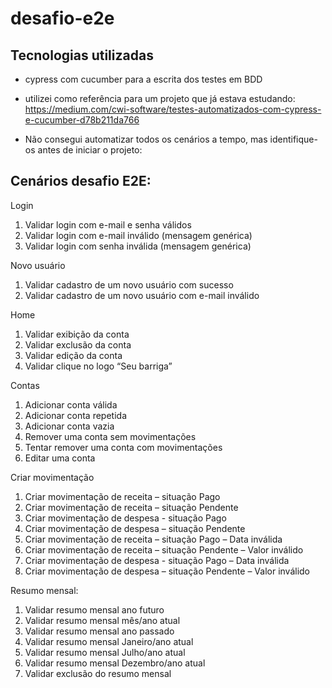 # desafio-e2e
<h2>Tecnologias utilizadas</h2>

- cypress com cucumber para a escrita dos testes em BDD

- utilizei como referência para um projeto que já estava estudando: https://medium.com/cwi-software/testes-automatizados-com-cypress-e-cucumber-d78b211da766

- Não consegui automatizar todos os cenários a tempo, mas identifique-os antes de iniciar o projeto:

<h2>Cenários desafio E2E:</h2>

Login

1.	Validar login com e-mail e senha válidos
2.	Validar login com e-mail inválido (mensagem genérica)
3.	Validar login com senha inválida (mensagem genérica)


Novo usuário

1.	Validar cadastro de um novo usuário com sucesso
2.	Validar cadastro de um novo usuário com e-mail inválido

Home
1.	Validar exibição da conta
2.	Validar exclusão da conta
3.	Validar edição da conta
4.	Validar clique no logo “Seu barriga”

Contas
1.	Adicionar conta válida
2.	Adicionar conta repetida
3.	Adicionar conta vazia
4.	Remover uma conta sem movimentações
5.	Tentar remover uma conta com movimentações
6.	Editar uma conta

Criar movimentação
1.	Criar movimentação de receita – situação Pago
2.	Criar movimentação de receita – situação Pendente
3.	Criar movimentação de despesa - situação Pago
4.	Criar movimentação de despesa – situação Pendente
5.	Criar movimentação de receita – situação Pago – Data inválida
6.	Criar movimentação de receita – situação Pendente – Valor inválido
7.	Criar movimentação de despesa - situação Pago – Data inválida
8.	Criar movimentação de despesa – situação Pendente – Valor inválido

Resumo mensal:
1.	Validar resumo mensal ano futuro
2.	Validar resumo mensal mês/ano atual
3.	Validar resumo mensal ano passado
4.	Validar resumo mensal Janeiro/ano atual
5.	Validar resumo mensal Julho/ano atual
6.	Validar resumo mensal Dezembro/ano atual
7.	Validar exclusão do resumo mensal

